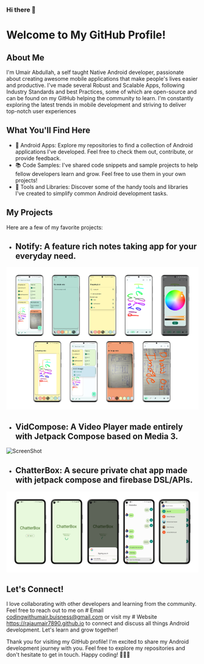### Hi there 👋

# Welcome to My GitHub Profile!

## About Me

I'm Umair Abdullah, a self taught Native Android developer, passionate about creating awesome mobile applications that make people's lives easier and productive. I've made several Robust and Scalable Apps, following Industry Standards and best Practices, some of which are open-source and can be found on my GitHub helping the community to learn. I'm constantly exploring the latest trends in mobile development and striving to deliver top-notch user experiences

## What You'll Find Here

- 📱 Android Apps: Explore my repositories to find a collection of Android applications I've developed. Feel free to check them out, contribute, or provide feedback.
- 📚 Code Samples: I've shared code snippets and sample projects to help fellow developers learn and grow. Feel free to use them in your own projects!
- 🧰 Tools and Libraries: Discover some of the handy tools and libraries I've created to simplify common Android development tasks.

## My Projects

Here are a few of my favorite projects:

- ## Notify: A feature rich notes taking app for your everyday need.

![ScreenShot](/NotifyCover.png)

- ## VidCompose: A Video Player made entirely with Jetpack Compose based on Media 3.

![ScreenShot](/VidComposeCoverCompressed.png)

- ## ChatterBox: A secure private chat app made with jetpack compose and firebase DSL/APIs.

![ScreenShot](/ChatterBoxCover1.png)

## Let's Connect!

I love collaborating with other developers and learning from the community. Feel free to reach out to me on # Email codingwithumair.buisness@gmail.com or visit my # Website https://rajaumair7890.github.io to connect and discuss all things Android development. Let's learn and grow together!


Thank you for visiting my GitHub profile! I'm excited to share my Android development journey with you. Feel free to explore my repositories and don't hesitate to get in touch. Happy coding! 🚀👨‍💻

<!--
**rajaumair7890/rajaumair7890** is a ✨ _special_ ✨ repository because its `README.md` (this file) appears on your GitHub profile.

Here are some ideas to get you started:

- 🔭 I’m currently working on ...
- 🌱 I’m currently learning ...
- 👯 I’m looking to collaborate on ...
- 🤔 I’m looking for help with ...
- 💬 Ask me about ...
- 📫 How to reach me: ...
- 😄 Pronouns: ...
- ⚡ Fun fact: ...
-->
